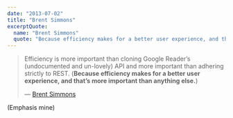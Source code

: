 ```yaml
---
date: "2013-07-02"
title: "Brent Simmons"
excerptQuote:
  name: "Brent Simmons"
  quote: "Because efficiency makes for a better user experience, and that’s more important than anything else."
---
```


> Efficiency is more important than cloning Google Reader’s (undocumented and un-lovely) API and more important than adhering strictly to REST. (**Because efficiency makes for a better user experience, and that’s more important than anything else.**)
>
> — [Brent Simmons](http://inessential.com/2013/07/01/netnewswire_and_syncing_speculation)


(Emphasis mine)
